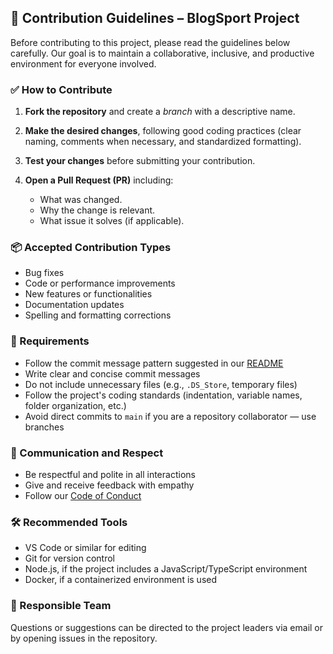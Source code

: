 ## 📌 Contribution Guidelines – BlogSport Project

Before contributing to this project, please read the guidelines below carefully. Our goal is to maintain a collaborative, inclusive, and productive environment for everyone involved.

### ✅ How to Contribute

1. **Fork the repository** and create a *branch* with a descriptive name.
2. **Make the desired changes**, following good coding practices (clear naming, comments when necessary, and standardized formatting).
3. **Test your changes** before submitting your contribution.
4. **Open a Pull Request (PR)** including:

   * What was changed.
   * Why the change is relevant.
   * What issue it solves (if applicable).

### 📦 Accepted Contribution Types

* Bug fixes
* Code or performance improvements
* New features or functionalities
* Documentation updates
* Spelling and formatting corrections

### 🧾 Requirements

* Follow the commit message pattern suggested in our [README](./README.md)
* Write clear and concise commit messages
* Do not include unnecessary files (e.g., `.DS_Store`, temporary files)
* Follow the project's coding standards (indentation, variable names, folder organization, etc.)
* Avoid direct commits to `main` if you are a repository collaborator — use branches

### 💬 Communication and Respect

* Be respectful and polite in all interactions
* Give and receive feedback with empathy
* Follow our [Code of Conduct](./CODE_OF_CONDUCT.md)

### 🛠 Recommended Tools

* VS Code or similar for editing
* Git for version control
* Node.js, if the project includes a JavaScript/TypeScript environment
* Docker, if a containerized environment is used

### 👥 Responsible Team

Questions or suggestions can be directed to the project leaders via email or by opening issues in the repository.
